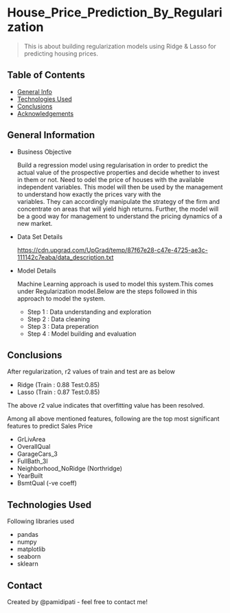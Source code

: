 # House_Price_Prediction_By_Regularization
> This is about building regularization models using Ridge & Lasso for predicting housing prices.


## Table of Contents 
* [General Info](#general-information)
* [Technologies Used](#technologies-used)
* [Conclusions](#conclusions)
* [Acknowledgements](#acknowledgements)


## General Information
- Business Objective
  
    Build a regression model using regularisation in order to predict the actual value of the prospective properties and decide whether to invest in them or not.
    Need to odel the price of houses with the available independent variables. This model will then be used by the management to understand how exactly the prices vary with the   
    variables. They can accordingly manipulate the strategy of the firm and concentrate on areas that will yield high returns. Further, the model will be a good way for management 
    to understand the pricing dynamics of a new market.

- Data Set Details
  
    https://cdn.upgrad.com/UpGrad/temp/87f67e28-c47e-4725-ae3c-111142c7eaba/data_description.txt

- Model Details
  
   Machine Learning approach is used to model this system.This comes under Regularization model.Below are the steps followed in this approach to model the system.
   - Step 1 : Data understanding and exploration
   - Step 2 : Data cleaning
   - Step 3 : Data preperation
   - Step 4 : Model building and evaluation
 

## Conclusions
After regularization, r2 values of train and test are as below
- Ridge (Train : 0.88 Test:0.85)
- Lasso (Train : 0.87 Test:0.85)

The above r2 value indicates that overfitting value has been resolved.

Among all above mentioned features, following are the top most significant features to predict Sales Price
- GrLivArea
- OverallQual
- GarageCars_3
- FullBath_3l
- Neighborhood_NoRidge (Northridge)
- YearBuilt
- BsmtQual (-ve coeff)

## Technologies Used
Following libraries used
  - pandas
  - numpy
  - matplotlib
  - seaborn
  - sklearn

## Contact
Created by @pamidipati - feel free to contact me!
